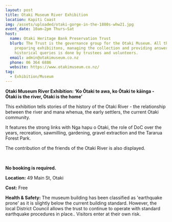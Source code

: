 ```yaml
---
layout: post
title: Otaki Museum River Exhibition
location: Kapiti Coast
img: /assets/uploaded/otaki-gorge-in-the-1880s-whw21.jpg
event_date: 10am–2pm Thurs–Sat
host:
  name: Otaki Heritage Bank Preservation Trust
  blurb: The Trust is the governance group for the Otaki Museum. All the work of
    preparing exhibiitons, managing the collection and providing answers to
    historical queries is done by trustees and volunteers.
  email: admin@otakimuseum.co.nz
  phone: 06 364 6886
  website: https://www.otakimuseum.co.nz/
tag:
  - Exhibition/Museum
---
```

**Otaki Museum River Exhibition: ‘Ko Ōtaki te awa, ko Ōtaki te kāinga - Ōtaki is the river, Ōtaki is the home’**

This exhibition tells stories of the history of the Otaki River - the relationship between the river and mana whenua, the early settlers, the current Otaki community. 

It features the strong links with Nga hapu o Otaki, the role of DoC over the years, recreation, sawmilling, gardening, gravel extraction and the Tararua Forest Park. 

The contribution of the friends of the Otaki River is also displayed.

<br>

**No booking is required.** 

**Location:** 49 Main St, Otaki

**Cost:** Free

**Health & Safety:** The museum building has been classified as 'earthquake prone' as it is slightly below the current building standard. However, the local District Council allows the trust to continue to operate with standard earthquake procedures in place.. Visitors enter at their own risk.